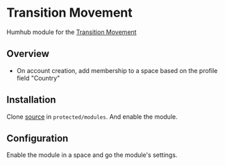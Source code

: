 # Transition Movement

Humhub module for the [Transition Movement](https://transitionnetwork.org/)

## Overview

- On account creation, add membership to a space based on the profile field "Country"

## Installation

Clone [source](https://github.com/transitionnetwork/Humhub-Transition) in `protected/modules`.
And enable the module.

## Configuration

Enable the module in a space and go the module's settings.